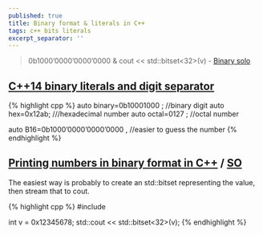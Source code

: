 ```yaml
---
published: true
title: Binary format & literals in C++
tags: c++ bits literals
excerpt_separator: ''
---
```

> 0b1000’0000’0000’0000 & cout << std::bitset<32>(v) - [Binary solo](https://www.youtube.com/watch?v=NI9nopaieEc)

## [C++14 binary literals and digit separator](http://candcplusplus.com/c14-binary-literals-and-digit-separator)
{% highlight cpp %}
auto binary=0b10001000 ; //binary digit
auto hex=0x12ab; ///hexadecimal number
auto octal=0127 ; //octal number

auto B16=0b1000’0000’0000’0000 , //easier to guess the number 
{% endhighlight %}

## [Printing numbers in binary format in C++](https://katyscode.wordpress.com/2012/05/12/printing-numbers-in-binary-format-in-c/) / [SO](https://stackoverflow.com/questions/7349689/how-to-print-using-cout-a-number-in-binary-form)

The easiest way is probably to create an std::bitset representing the value, then stream that to cout.

{% highlight cpp %}
#include <bitset>
  
int v = 0x12345678;
std::cout << std::bitset<32>(v);
{% endhighlight %}
